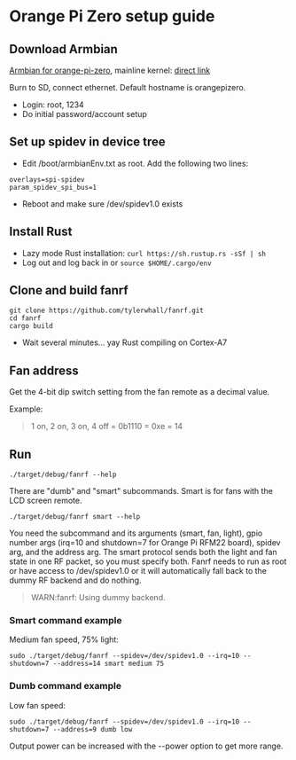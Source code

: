 # Orange Pi Zero setup guide

## Download Armbian

[Armbian for orange-pi-zero](https://www.armbian.com/orange-pi-zero/), mainline kernel: [direct link](https://dl.armbian.com/orangepizero/Ubuntu_xenial_next_nightly.7z)

Burn to SD, connect ethernet. Default hostname is orangepizero.

- Login: root, 1234
 - Do initial password/account setup

## Set up spidev in device tree
- Edit /boot/armbianEnv.txt as root. Add the following two lines:
```
overlays=spi-spidev
param_spidev_spi_bus=1
```
- Reboot and make sure /dev/spidev1.0 exists

## Install Rust
- Lazy mode Rust installation:
`curl https://sh.rustup.rs -sSf | sh`
- Log out and log back in or `source $HOME/.cargo/env`

## Clone and build fanrf
```
git clone https://github.com/tylerwhall/fanrf.git
cd fanrf
cargo build
```
- Wait several minutes... yay Rust compiling on Cortex-A7

## Fan address
Get the 4-bit dip switch setting from the fan remote as a decimal value.

Example:

> 1 on, 2 on, 3 on, 4 off = 0b1110 = 0xe = 14

## Run
`./target/debug/fanrf --help`

There are "dumb" and "smart" subcommands. Smart is for fans with the LCD screen remote.

`./target/debug/fanrf smart --help`

You need the subcommand and its arguments (smart, fan, light), gpio number args (irq=10 and shutdown=7 for Orange Pi RFM22 board), spidev arg, and the address arg. The smart protocol sends both the light and fan state in one RF packet, so you must specify both. Fanrf needs to run as root or have access to /dev/spidev1.0 or it will automatically fall back to the dummy RF backend and do nothing.
> WARN:fanrf: Using dummy backend.

### Smart command example
Medium fan speed, 75% light:

`sudo ./target/debug/fanrf --spidev=/dev/spidev1.0 --irq=10 --shutdown=7 --address=14 smart medium 75`

### Dumb command example
Low fan speed:

`sudo ./target/debug/fanrf --spidev=/dev/spidev1.0 --irq=10 --shutdown=7 --address=9 dumb low`

Output power can be increased with the --power option to get more range.
